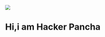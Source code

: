 <img src="https://telegra.ph/file/4b6506008aaa95ea5e28e.jpg">
<br>
<color="red">
<h1>Hi,i am Hacker Pancha<h1>
